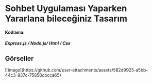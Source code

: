 <h1>Sohbet Uygulaması Yaparken Yararlana bileceğiniz Tasarım</h1>

<h4>Kodlama:</h4>
<h5>Express.js / Node.js/ Html / Css</h5>

<h2>Görseller</h2>
![image](https://github.com/user-attachments/assets/582d9925-a5bb-44c3-937c-75850cbcca65)
